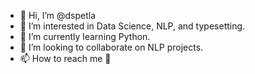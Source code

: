- 👋 Hi, I’m @dspetla
- 👀 I’m interested in Data Science, NLP, and typesetting.
- 🌱 I’m currently learning Python.
- 💞️ I’m looking to collaborate on NLP projects.
- 📫 How to reach me 👀

<!---
dspetla/dspetla is a ✨ special ✨ repository because its `README.md` (this file) appears on your GitHub profile.
You can click the Preview link to take a look at your changes.
--->
